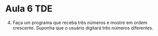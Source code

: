 # Aula 6 TDE

4. Faça um programa que receba três números e mostre em ordem crescente. Suponha que o usuário digitará três números diferentes.
